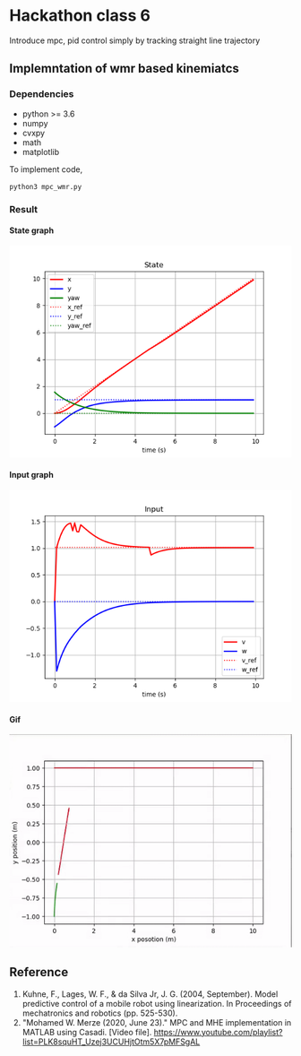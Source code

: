 # Hackathon class 6

Introduce mpc, pid control simply by tracking straight line trajectory

## Implemntation of wmr based kinemiatcs

### Dependencies
- python >= 3.6
- numpy
- cvxpy
- math
- matplotlib

To implement code, 
    
    python3 mpc_wmr.py

### Result

#### State graph
![ex_screenshot](./img/Figure_2.png)

#### Input graph
![ex_screenshot](./img/Figure_3.png)

#### Gif
![ex_screenshot](./img/gif_mpc.gif)

## Reference
1. Kuhne, F., Lages, W. F., & da Silva Jr, J. G. (2004, September). Model predictive control of a mobile robot using linearization. In Proceedings of mechatronics and robotics (pp. 525-530).
2. "Mohamed W. Merze (2020, June 23)." MPC and MHE implementation in MATLAB using Casadi. [Video file]. https://www.youtube.com/playlist?list=PLK8squHT_Uzej3UCUHjtOtm5X7pMFSgAL